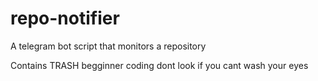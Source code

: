 # repo-notifier
A telegram bot script that monitors a repository

Contains TRASH begginner coding dont look if you cant wash your eyes 
